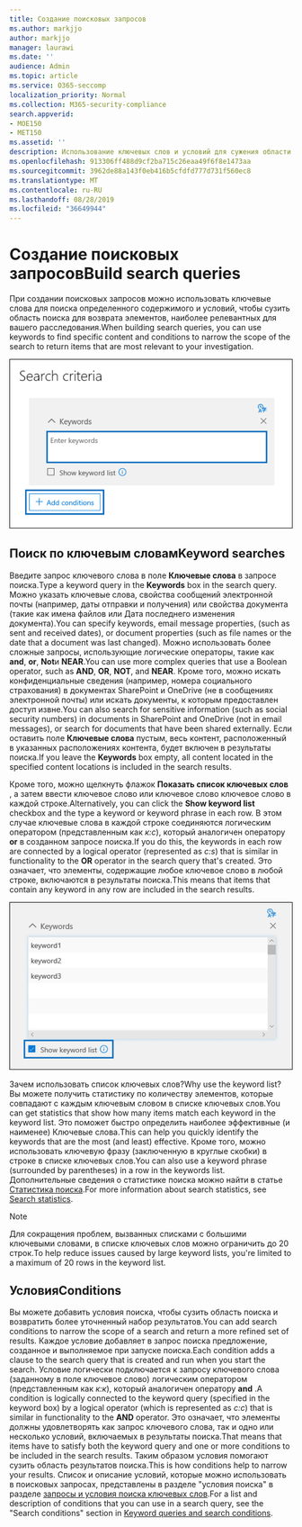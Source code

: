 ```yaml
---
title: Создание поисковых запросов
ms.author: markjjo
author: markjjo
manager: laurawi
ms.date: ''
audience: Admin
ms.topic: article
ms.service: O365-seccomp
localization_priority: Normal
ms.collection: M365-security-compliance
search.appverid:
- MOE150
- MET150
ms.assetid: ''
description: Использование ключевых слов и условий для сужения области поиска при использовании расследования данных в Microsoft 365.
ms.openlocfilehash: 913306ff488d9cf2ba715c26eaa49f6f8e1473aa
ms.sourcegitcommit: 3962de88a143f0eb416b5cfdfd777d731f560ec8
ms.translationtype: MT
ms.contentlocale: ru-RU
ms.lasthandoff: 08/28/2019
ms.locfileid: "36649944"
---
```

# <a name="build-search-queries"></a><span data-ttu-id="df333-103">Создание поисковых запросов</span><span class="sxs-lookup"><span data-stu-id="df333-103">Build search queries</span></span>

<span data-ttu-id="df333-104">При создании поисковых запросов можно использовать ключевые слова для поиска определенного содержимого и условий, чтобы сузить область поиска для возврата элементов, наиболее релевантных для вашего расследования.</span><span class="sxs-lookup"><span data-stu-id="df333-104">When building search queries, you can use keywords to find specific content and conditions to narrow the scope of the search to return items that are most relevant to your investigation.</span></span>

![Использование ключевых слов и условий для сужения результатов поиска](../media/SearchQueryBox.png)

## <a name="keyword-searches"></a><span data-ttu-id="df333-106">Поиск по ключевым словам</span><span class="sxs-lookup"><span data-stu-id="df333-106">Keyword searches</span></span>

<span data-ttu-id="df333-107">Введите запрос ключевого слова в поле **Ключевые слова** в запросе поиска.</span><span class="sxs-lookup"><span data-stu-id="df333-107">Type a keyword query in the **Keywords** box in the search query.</span></span> <span data-ttu-id="df333-108">Можно указать ключевые слова, свойства сообщений электронной почты (например, даты отправки и получения) или свойства документа (такие как имена файлов или Дата последнего изменения документа).</span><span class="sxs-lookup"><span data-stu-id="df333-108">You can specify keywords, email message properties, (such as sent and received dates), or document properties (such as file names or the date that a document was last changed).</span></span> <span data-ttu-id="df333-109">Можно использовать более сложные запросы, использующие логические операторы, такие как **and**, **or**, **Not**и **NEAR**.</span><span class="sxs-lookup"><span data-stu-id="df333-109">You can use more complex queries that use a Boolean operator, such as **AND**, **OR**, **NOT**, and **NEAR**.</span></span> <span data-ttu-id="df333-110">Кроме того, можно искать конфиденциальные сведения (например, номера социального страхования) в документах SharePoint и OneDrive (не в сообщениях электронной почты) или искать документы, к которым предоставлен доступ извне.</span><span class="sxs-lookup"><span data-stu-id="df333-110">You can also search for sensitive information (such as social security numbers) in documents in SharePoint and OneDrive (not in email messages), or search for documents that have been shared externally.</span></span> <span data-ttu-id="df333-111">Если оставить поле **Ключевые слова** пустым, весь контент, расположенный в указанных расположениях контента, будет включен в результаты поиска.</span><span class="sxs-lookup"><span data-stu-id="df333-111">If you leave the **Keywords** box empty, all content located in the specified content locations is included in the search results.</span></span>
    
<span data-ttu-id="df333-112">Кроме того, можно щелкнуть флажок **Показать список ключевых слов** , а затем ввести ключевое слово или ключевое слово ключевое слово в каждой строке.</span><span class="sxs-lookup"><span data-stu-id="df333-112">Alternatively, you can click the **Show keyword list** checkbox and the type a keyword or keyword phrase in each row.</span></span> <span data-ttu-id="df333-113">В этом случае ключевые слова в каждой строке соединяются логическим оператором (представленным как *к:с*), который аналогичен оператору **or** в созданном запросе поиска.</span><span class="sxs-lookup"><span data-stu-id="df333-113">If you do this, the keywords in each row are connected by a logical operator (represented as *c:s*) that is similar in functionality to the **OR** operator in the search query that's created.</span></span> <span data-ttu-id="df333-114">Это означает, что элементы, содержащие любое ключевое слово в любой строке, включаются в результаты поиска.</span><span class="sxs-lookup"><span data-stu-id="df333-114">This means that items that contain any keyword in any row are included in the search results.</span></span>

![Использование списка ключевых слов для получения статистики по всем ключевым словам в запросе](../media/KeywordListSearch.png)

<span data-ttu-id="df333-116">Зачем использовать список ключевых слов?</span><span class="sxs-lookup"><span data-stu-id="df333-116">Why use the keyword list?</span></span> <span data-ttu-id="df333-117">Вы можете получить статистику по количеству элементов, которые совпадают с каждым ключевым словом в списке ключевых слов.</span><span class="sxs-lookup"><span data-stu-id="df333-117">You can get statistics that show how many items match each keyword in the keyword list.</span></span> <span data-ttu-id="df333-118">Это поможет быстро определить наиболее эффективные (и наименее) Ключевые слова.</span><span class="sxs-lookup"><span data-stu-id="df333-118">This can help you quickly identify the keywords that are the most (and least) effective.</span></span> <span data-ttu-id="df333-119">Кроме того, можно использовать ключевую фразу (заключенную в круглые скобки) в строке в списке ключевых слов.</span><span class="sxs-lookup"><span data-stu-id="df333-119">You can also use a keyword phrase (surrounded by parentheses) in a row in the keywords list.</span></span> <span data-ttu-id="df333-120">Дополнительные сведения о статистике поиска можно найти в статье [Статистика поиска](search-statistics.md).</span><span class="sxs-lookup"><span data-stu-id="df333-120">For more information about search statistics, see [Search statistics](search-statistics.md).</span></span>

> [!NOTE]
> <span data-ttu-id="df333-121">Для сокращения проблем, вызванных списками с большими ключевыми словами, в списке ключевых слов можно ограничить до 20 строк.</span><span class="sxs-lookup"><span data-stu-id="df333-121">To help reduce issues caused by large keyword lists, you're limited to a maximum of 20 rows in the keyword list.</span></span>

## <a name="conditions"></a><span data-ttu-id="df333-122">Условия</span><span class="sxs-lookup"><span data-stu-id="df333-122">Conditions</span></span>
    
<span data-ttu-id="df333-123">Вы можете добавить условия поиска, чтобы сузить область поиска и возвратить более уточненный набор результатов.</span><span class="sxs-lookup"><span data-stu-id="df333-123">You can add search conditions to narrow the scope of a search and return a more refined set of results.</span></span> <span data-ttu-id="df333-124">Каждое условие добавляет в запрос поиска предложение, созданное и выполняемое при запуске поиска.</span><span class="sxs-lookup"><span data-stu-id="df333-124">Each condition adds a clause to the search query that is created and run when you start the search.</span></span> <span data-ttu-id="df333-125">Условие логически подключается к запросу ключевого слова (заданному в поле ключевое слово) логическим оператором (представленным как *к:к*), который аналогичен оператору **and** .</span><span class="sxs-lookup"><span data-stu-id="df333-125">A condition is logically connected to the keyword query (specified in the keyword box) by a logical operator (which is represented as *c:c*) that is similar in functionality to the **AND** operator.</span></span> <span data-ttu-id="df333-126">Это означает, что элементы должны удовлетворять как запрос ключевого слова, так и одно или несколько условий, включаемых в результаты поиска.</span><span class="sxs-lookup"><span data-stu-id="df333-126">That means that items have to satisfy both the keyword query and one or more conditions to be included in the search results.</span></span> <span data-ttu-id="df333-127">Таким образом условия помогают сузить область результатов поиска.</span><span class="sxs-lookup"><span data-stu-id="df333-127">This is how conditions help to narrow your results.</span></span> <span data-ttu-id="df333-128">Список и описание условий, которые можно использовать в поисковых запросах, представлены в разделе "условия поиска" в разделе [запросы и условия поиска ключевых слов](../keyword-queries-and-search-conditions.md#search-conditions).</span><span class="sxs-lookup"><span data-stu-id="df333-128">For a list and description of conditions that you can use in a search query, see the "Search conditions" section in [Keyword queries and search conditions](../keyword-queries-and-search-conditions.md#search-conditions).</span></span>

